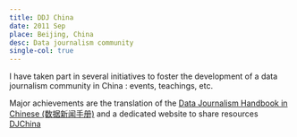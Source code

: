 ```yaml
---
title: DDJ China
date: 2011 Sep
place: Beijing, China
desc: Data journalism community
single-col: true
---
```


I have taken part in several initiatives to foster the development of a data journalism community in China : events, teachings, etc. 

Major achievements are the translation of the [Data Journalism Handbook in Chinese (数据新闻手册)](http://xiaoyongzi.github.io/web/) and a dedicated website to share resources [DJChina](http://djchina.org/)
